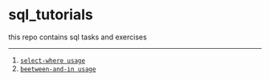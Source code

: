 # sql_tutorials
this repo contains sql tasks and exercises
***

1. [`select-where usage`](/01-select-where.md)
2. [`beetween-and-in usage`](/02-between-and-in.md)
